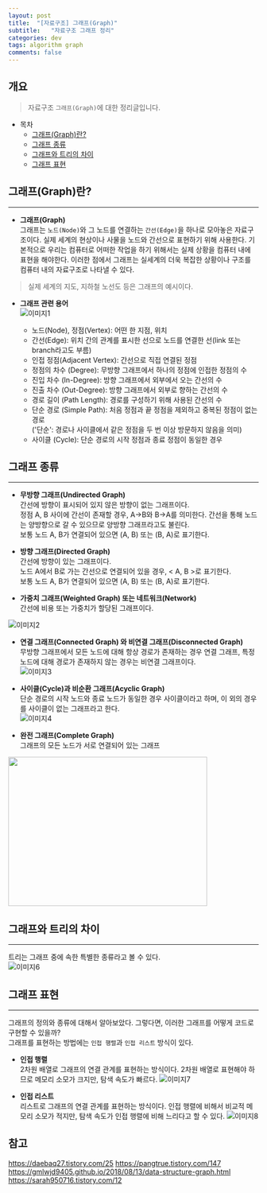 ```yaml
---
layout: post
title:  "[자료구조] 그래프(Graph)"
subtitle:   "자료구조 그래프 정리"
categories: dev
tags: algorithm graph
comments: false
---
```


## 개요
> 자료구조 `그래프(Graph)`에 대한 정리글입니다.

- 목차
    - [그래프(Graph)란?](#그래프graph란) 
    - [그래프 종류](#그래프-종류)
    - [그래프와 트리의 차이](#그래프와-트리의-차이)
    - [그래프 표현](#그래프-표현)

## 그래프(Graph)란?
---

* __그래프(Graph)__  
그래프는 `노드(Node)`와 그 노드를 연결하는 `간선(Edge)`을 하나로 모아놓은 자료구조이다. 실제 세계의 현상이나 사물을 노드와 간선으로 표현하기 위해 사용한다.
기본적으로 우리는 컴퓨터로 어떠한 작업을 하기 위해서는 실제 상황을 컴퓨터 내에 표현을 해야한다. 이러한 점에서 그래프는 실세계의 더욱 복잡한 상황이나 구조를 컴퓨터 내의 자료구조로 나타낼 수 있다.
> 실제 세계의 지도, 지하철 노선도 등은 그래프의 예시이다.

* __그래프 관련 용어__  
![이미지1](https://jsim6342.github.io/assets/img/dev/algorithm/2021-04-22-dev-algorithm-graph-picture1.png) 
 
  - 노드(Node), 정점(Vertex): 어떤 한 지점, 위치  
  - 간선(Edge): 위치 간의 관계를 표시한 선으로 노드를 연결한 선(link 또는 branch라고도 부름)  
  - 인접 정점(Adjacent Vertex): 간선으로 직접 연결된 정점  
  - 정점의 차수 (Degree): 무방향 그래프에서 하나의 정점에 인접한 정점의 수  
  - 진입 차수 (In-Degree): 방향 그래프에서 외부에서 오는 간선의 수  
  - 진출 차수 (Out-Degree): 방향 그래프에서 외부로 향하는 간선의 수  
  - 경로 길이 (Path Length): 경로를 구성하기 위해 사용된 간선의 수  
  - 단순 경로 (Simple Path): 처음 정점과 끝 정점을 제외하고 중복된 정점이 없는 경로  
    ('단순': 경로나 사이클에서 같은 정점을 두 번 이상 방문하지 않음을 의미)  
  - 사이클 (Cycle): 단순 경로의 시작 정점과 종료 정점이 동일한 경우  


## 그래프 종류
---
* __무방향 그래프(Undirected Graph)__  
간선에 방향이 표시되어 있지 않은 방향이 없는 그래프이다.  
정점 A, B 사이에 간선이 존재할 경우, A→B와 B→A를 의미한다. 간선을 통해 노드는 양방향으로 갈 수 있으므로 양방향 그래프라고도 불린다.  
보통 노드 A, B가 연결되어 있으면 (A, B) 또는 (B, A)로 표기한다.  

* __방향 그래프(Directed Graph)__  
간선에 방향이 있는 그래프이다.  
노드 A에서 B로 가는 간선으로 연결되어 있을 경우, < A, B >로 표기한다.  
보통 노드 A, B가 연결되어 있으면 (A, B) 또는 (B, A)로 표기한다.  

* __가중치 그래프(Weighted Graph) 또는 네트워크(Network)__  
간선에 비용 또는 가중치가 할당된 그래프이다.  

![이미지2](https://jsim6342.github.io/assets/img/dev/algorithm/2021-04-22-dev-algorithm-graph-picture2.png)  


* __연결 그래프(Connected Graph) 와 비연결 그래프(Disconnected Graph)__  
무방향 그래프에서 모든 노드에 대해 항상 경로가 존재하는 경우 연결 그래프, 특정 노드에 대해 경로가 존재하지 않는 경우는 비연결 그래프이다.  
![이미지3](https://jsim6342.github.io/assets/img/dev/algorithm/2021-04-22-dev-algorithm-graph-picture3.png)  

* __사이클(Cycle)과 비순환 그래프(Acyclic Graph)__  
단순 경로의 시작 노드와 종료 노드가 동일한 경우 사이클이라고 하며, 이 외의 경우를 사이클이 없는 그래프라고 한다.  
![이미지4](https://jsim6342.github.io/assets/img/dev/algorithm/2021-04-22-dev-algorithm-graph-picture4.png)  

* __완전 그래프(Complete Graph)__  
그래프의 모든 노드가 서로 연결되어 있는 그래프  
<img src="https://jsim6342.github.io/assets/img/dev/algorithm/2021-04-22-dev-algorithm-graph-picture5.png" width="400" height="300"> 


## 그래프와 트리의 차이
---
트리는 그래프 중에 속한 특별한 종류라고 볼 수 있다.  
![이미지6](https://jsim6342.github.io/assets/img/dev/algorithm/2021-04-22-dev-algorithm-graph-picture6.png)  


## 그래프 표현
---
그래프의 정의와 종류에 대해서 알아보았다. 그렇다면, 이러한 그래프를 어떻게 코드로 구현할 수 있을까?  
그래프를 표현하는 방법에는 `인접 행렬`과 `인접 리스트` 방식이 있다.  

* __인접 행렬__  
2차원 배열로 그래프의 연결 관계를 표현하는 방식이다. 2차원 배열로 표현해야 하므로 메모리 소모가 크지만, 탐색 속도가 빠르다.
![이미지7](https://jsim6342.github.io/assets/img/dev/algorithm/2021-04-22-dev-algorithm-graph-picture7.png)  

* __인접 리스트__  
리스트로 그래프의 연결 관계를 표현하는 방식이다. 인접 행렬에 비해서 비교적 메모리 소모가 적지만, 탐색 속도가 인접 행렬에 비해 느리다고 할 수 있다.
![이미지8](https://jsim6342.github.io/assets/img/dev/algorithm/2021-04-22-dev-algorithm-graph-picture8.png)  


## 참고

<https://daebaq27.tistory.com/25>
<https://pangtrue.tistory.com/147>
<https://gmlwjd9405.github.io/2018/08/13/data-structure-graph.html>
<https://sarah950716.tistory.com/12>